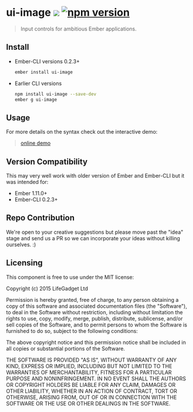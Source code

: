 # ui-image ![ ](https://travis-ci.org/lifegadget/ui-image.svg) [![npm version](https://badge.fury.io/js/ui-image.svg)](http://badge.fury.io/js/ui-image)
> Input controls for ambitious Ember applications.

## Install ##

- Ember-CLI versions 0.2.3+
    ````bash
    ember install ui-image
    ````

- Earlier CLI versions
    ````bash
    npm install ui-image --save-dev
    ember g ui-image
    ````

## Usage ##
For more details on the syntax check out the interactive demo:

> [online demo](http://development.ui-image.divshot.io)

## Version Compatibility

This may very well work with older version of Ember and Ember-CLI but it was intended for:

- Ember 1.11.0+
- Ember-CLI 0.2.3+

## Repo Contribution

We're open to your creative suggestions but please move past the "idea" stage 
and send us a PR so we can incorporate your ideas without killing ourselves. :)

## Licensing

This component is free to use under the MIT license:

Copyright (c) 2015 LifeGadget Ltd

Permission is hereby granted, free of charge, to any person obtaining a copy of
this software and associated documentation files (the "Software"), to deal in
the Software without restriction, including without limitation the rights to
use, copy, modify, merge, publish, distribute, sublicense, and/or sell copies
of the Software, and to permit persons to whom the Software is furnished to do
so, subject to the following conditions:

The above copyright notice and this permission notice shall be included in all
copies or substantial portions of the Software.

THE SOFTWARE IS PROVIDED "AS IS", WITHOUT WARRANTY OF ANY KIND, EXPRESS OR
IMPLIED, INCLUDING BUT NOT LIMITED TO THE WARRANTIES OF MERCHANTABILITY,
FITNESS FOR A PARTICULAR PURPOSE AND NONINFRINGEMENT. IN NO EVENT SHALL THE
AUTHORS OR COPYRIGHT HOLDERS BE LIABLE FOR ANY CLAIM, DAMAGES OR OTHER
LIABILITY, WHETHER IN AN ACTION OF CONTRACT, TORT OR OTHERWISE, ARISING FROM,
OUT OF OR IN CONNECTION WITH THE SOFTWARE OR THE USE OR OTHER DEALINGS IN THE
SOFTWARE.